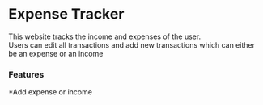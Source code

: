 <h1>Expense Tracker</h1>
<p>This website tracks the income and expenses of the user.<br> Users can edit all transactions and add new  transactions which can either be an expense or an income</p>
<h3>Features</h3>
*Add expense or income
